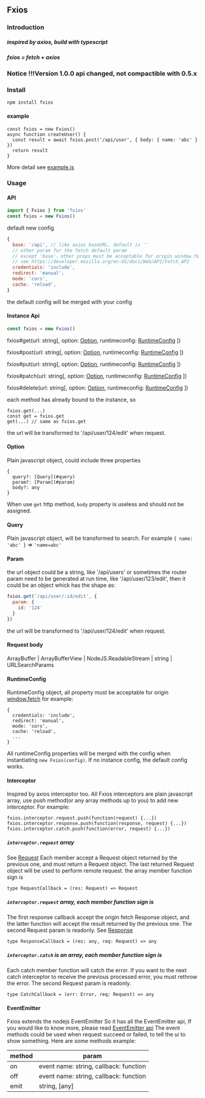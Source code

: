 ## Fxios

### Introduction

##### inspired by axios, build with typescript
##### fxios = fetch + axios

### Notice !!!Version 1.0.0 api changed, not compactible with 0.5.x

### Install

```bash
npm install fxios
```

#### example
```
const fxios = new Fxios()
async function createUser() {
  const result = await fxios.post('/api/user', { body: { name: 'abc' } })
  return result
}
```
More detail see [example.js](https://github.com/superwf/fxios/blob/master/example.js)

### Usage

#### API

```js
import { Fxios } from 'fxios'
const fxios = new Fxios()
```

default new config
```js
{
  base: '/api', // like axios baseURL, default is ''
  // other param for the fetch default param
  // except 'base'，other props must be acceptable for origin window.fetch
  // see https://developer.mozilla.org/en-US/docs/Web/API/Fetch_API
  credentials: 'include',
  redirect: 'manual',
  mode: 'cors',
  cache: 'reload',
}
```
the default config will be merged with your config


#### Instance Api
```javascript
const fxios = new Fxios()
```

fxios#get(url: string[, option: [Option](#option), runtimeconfig: [RuntimeConfig](#runtimeconfig) ])

fxios#post(url: string[, option: [Option](#option), runtimeconfig: [RuntimeConfig](#runtimeconfig) ])

fxios#put(url: string[, option: [Option](#option), runtimeconfig: [RuntimeConfig](#runtimeconfig) ])

fxios#patch(url: string[, option: [Option](#option), runtimeconfig: [RuntimeConfig](#runtimeconfig) ])

fxios#delete(url: string[, option: [Option](#option), runtimeconfig: [RuntimeConfig](#runtimeconfig) ])

each method has already bound to the instance, so
```
fxios.get(...)
const get = fxios.get
get(...) // same as fxios.get
```

the url will be transformed to '/api/user/124/edit' when request.

#### Option
Plain javascript object, could include three properties

```
{
  query?: [Query](#query)
  param?: [Param](#param)
  body?: any
}
```

When use `get` http method, `body` property is useless and should not be assigned.

#### Query
Plain javascript object, will be transformed to search. For example `{ name: 'abc' }` => `'name=abc'`

#### Param

the url object could be a string, like '/api/users'
or sometimes the router param need to be generated at run time, like '/api/user/123/edit', then it could be an object whick has the shape as:

```javascript
fxios.get('/api/user/:id/edit', {
  param: {
    id: '124'
  }
})
```
the url will be transformed to '/api/user/124/edit' when request.

#### Request body
ArrayBuffer | ArrayBufferView | NodeJS.ReadableStream | string | URLSearchParams

#### RuntimeConfig
RuntimeConfig object, all property must be acceptable for origin [window.fetch](https://developer.mozilla.org/en-US/docs/Web/API/Fetch\_API)
for example:
```
{
  credentials: 'include',
  redirect: 'manual',
  mode: 'cors',
  cache: 'reload',
  ...
}
```
All runtimeConfig properties will be merged with the config when instantiating `new Fxios(config)`. If no instance config, the default config works.

#### Interceptor

Inspired by axios interceptor too.
All Fxios interceptors are plain javascript array, use push method(or any array methods up to you) to add new interceptor.
For example:
```
fxios.interceptor.request.push(function(request) {...})
fxios.interceptor.response.push(function(response, request) {...})
fxios.interceptor.catch.push(function(error, request) {...})
```

##### `interceptor.request` array
See [Request](https://developer.mozilla.org/en-US/docs/Web/API/Request)
Each member accept a Request object returned by the previous one, and must return a Request object. The last returned Request object will be used to perform remote request.
the array member function sign is
```
type RequestCallback = (res: Request) => Request
```

##### `interceptor.request`  array, each member function sign is
The first response callback accept the origin fetch Response object, and the latter function will accept the result returned by the previous one.
The second Request param is readonly.
See [Response](https://developer.mozilla.org/en-US/docs/Web/API/Response)
```
type ResponseCallback = (res: any, req: Request) => any
```

##### `interceptor.catch` is an array, each member function sign is
Each catch member function will catch the error. If you want to the next catch interceptor to receive the previous processed error, you must rethrow the error.
The second Request param is readonly.
```
type CatchCallback = (err: Error, req: Request) => any
```

#### EventEmitter
Fxios extends the nodejs EventEmitter
So it has all the EventEmitter api,
If you would like to know more, please read [EventEmitter api](https://nodejs.org/api/events.html)
The event methods could be used when request succeed or failed, to tell the ui to show something.
Here are some methods example:

| method | param |
|---|---|
| on | event name: string, callback: function |
| off | event name: string, callback: function |
| emit | string, [any] |
